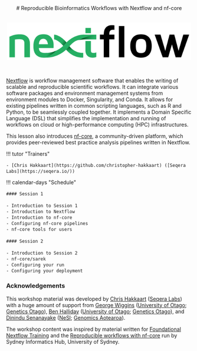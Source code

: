 <center>
# Reproducible Bioinformatics Workflows with Nextflow and nf-core
</center>

<br>
<p align="center"><img src="./images/nextflow_logo.png" alt="drawing" width="500"/></p> 
<br>

[Nextflow](https://www.nextflow.io/) is workflow management software that enables the writing of scalable and reproducible scientific workflows. It can integrate various software packages and environment management systems from environment modules to Docker, Singularity, and Conda. It allows for existing pipelines written in common scripting languages, such as R and Python, to be seamlessly coupled together. It implements a Domain Specific Language (DSL) that simplifies the implementation and running of workflows on cloud or high-performance computing (HPC) infrastructures.

This lesson also introduces [nf-core](https://nf-co.re/), a community-driven platform, which provides peer-reviewed best practice analysis pipelines written in Nextflow.

!!! tutor "Trainers"

    - [Chris Hakkaart](https://github.com/christopher-hakkaart) ([Seqera Labs](https://seqera.io/))

!!! calendar-days "Schedule"

    #### Session 1
    
    - Introduction to Session 1
    - Introduction to Nextflow
    - Introduction to nf-core
    - Configuring nf-core pipelines
    - nf-core tools for users
    
    #### Session 2
    
    - Introduction to Session 2
    - nf-core/sarek
    - Configuring your run
    - Configuring your deployment

### Acknowledgements

This workshop material was developed by [Chris Hakkaart](https://github.com/christopher-hakkaart) ([Seqera Labs](https://seqera.io/)) with a huge amount of support from [George Wiggins](https://github.com/wigge206) ([University of Otago](https://www.otago.ac.nz/); [Genetics Otago](https://blogs.otago.ac.nz/go/)), [Ben Halliday](https://github.com/BenjHalliday) ([University of Otago](https://www.otago.ac.nz/); [Genetics Otago](https://blogs.otago.ac.nz/go/)), and [Dinindu Senanayake](https://github.com/DininduSenanayake) ([NeSI](https://www.nesi.org.nz/); [Genomics Aotearoa](https://www.genomics-aotearoa.org.nz/)).

The workshop content was inspired by material written for [Foundational Nextflow Training](https://training.nextflow.io/) and the [Reproducible workflows with nf-core](https://sydney-informatics-hub.github.io/customising-nfcore-workshop/) run by Sydney Informatics Hub, University of Sydney.